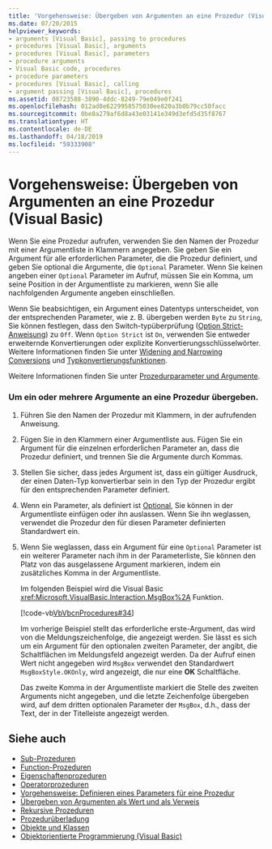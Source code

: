 ```yaml
---
title: 'Vorgehensweise: Übergeben von Argumenten an eine Prozedur (Visual Basic)'
ms.date: 07/20/2015
helpviewer_keywords:
- arguments [Visual Basic], passing to procedures
- procedures [Visual Basic], arguments
- procedures [Visual Basic], parameters
- procedure arguments
- Visual Basic code, procedures
- procedure parameters
- procedures [Visual Basic], calling
- argument passing [Visual Basic], procedures
ms.assetid: 08723588-3890-4ddc-8249-79e049e0f241
ms.openlocfilehash: 012ad8e6229958575030ee820a3b0b79cc50facc
ms.sourcegitcommit: 0be8a279af6d8a43e03141e349d3efd5d35f8767
ms.translationtype: HT
ms.contentlocale: de-DE
ms.lasthandoff: 04/18/2019
ms.locfileid: "59333908"
---
```

# <a name="how-to-pass-arguments-to-a-procedure-visual-basic"></a>Vorgehensweise: Übergeben von Argumenten an eine Prozedur (Visual Basic)
Wenn Sie eine Prozedur aufrufen, verwenden Sie den Namen der Prozedur mit einer Argumentliste in Klammern angegeben. Sie geben Sie ein Argument für alle erforderlichen Parameter, die die Prozedur definiert, und geben Sie optional die Argumente, die `Optional` Parameter. Wenn Sie keinen angeben einer `Optional` Parameter im Aufruf, müssen Sie ein Komma, um seine Position in der Argumentliste zu markieren, wenn Sie alle nachfolgenden Argumente angeben einschließen.  
  
 Wenn Sie beabsichtigen, ein Argument eines Datentyps unterscheidet, von der entsprechenden Parameter, wie z. B. übergeben werden `Byte` zu `String`, Sie können festlegen, dass den Switch-typüberprüfung ([Option Strict-Anweisung](../../../../visual-basic/language-reference/statements/option-strict-statement.md)) zu `Off`. Wenn `Option Strict` ist `On`, verwenden Sie entweder erweiternde Konvertierungen oder explizite Konvertierungsschlüsselwörter. Weitere Informationen finden Sie unter [Widening and Narrowing Conversions](../../../../visual-basic/programming-guide/language-features/data-types/widening-and-narrowing-conversions.md) und [Typkonvertierungsfunktionen](../../../../visual-basic/language-reference/functions/type-conversion-functions.md).  
  
 Weitere Informationen finden Sie unter [Prozedurparameter und Argumente](./procedure-parameters-and-arguments.md).  
  
### <a name="to-pass-one-or-more-arguments-to-a-procedure"></a>Um ein oder mehrere Argumente an eine Prozedur übergeben.  
  
1. Führen Sie den Namen der Prozedur mit Klammern, in der aufrufenden Anweisung.  
  
2. Fügen Sie in den Klammern einer Argumentliste aus. Fügen Sie ein Argument für die einzelnen erforderlichen Parameter an, dass die Prozedur definiert, und trennen Sie die Argumente durch Kommas.  
  
3. Stellen Sie sicher, dass jedes Argument ist, dass ein gültiger Ausdruck, der einen Daten-Typ konvertierbar sein in den Typ der Prozedur ergibt für den entsprechenden Parameter definiert.  
  
4. Wenn ein Parameter, als definiert ist [Optional](../../../../visual-basic/language-reference/modifiers/optional.md), Sie können in der Argumentliste einfügen oder ihn auslassen. Wenn Sie ihn weglassen, verwendet die Prozedur den für diesen Parameter definierten Standardwert ein.  
  
5. Wenn Sie weglassen, dass ein Argument für eine `Optional` Parameter ist ein weiterer Parameter nach ihm in der Parameterliste, Sie können den Platz von das ausgelassene Argument markieren, indem ein zusätzliches Komma in der Argumentliste.  
  
     Im folgenden Beispiel wird die Visual Basic <xref:Microsoft.VisualBasic.Interaction.MsgBox%2A> Funktion.  
  
     [!code-vb[VbVbcnProcedures#34](~/samples/snippets/visualbasic/VS_Snippets_VBCSharp/VbVbcnProcedures/VB/Class1.vb#34)]  
  
     Im vorherige Beispiel stellt das erforderliche erste-Argument, das wird von die Meldungszeichenfolge, die angezeigt werden. Sie lässt es sich um ein Argument für den optionalen zweiten Parameter, der angibt, die Schaltflächen im Meldungsfeld angezeigt werden. Da der Aufruf einen Wert nicht angegeben wird `MsgBox` verwendet den Standardwert `MsgBoxStyle.OKOnly`, wird angezeigt, die nur eine **OK** Schaltfläche.  
  
     Das zweite Komma in der Argumentliste markiert die Stelle des zweiten Arguments nicht angegeben, und die letzte Zeichenfolge übergeben wird, auf dem dritten optionalen Parameter der `MsgBox`, d.h., dass der Text, der in der Titelleiste angezeigt werden.  
  
## <a name="see-also"></a>Siehe auch

- [Sub-Prozeduren](./sub-procedures.md)
- [Function-Prozeduren](./function-procedures.md)
- [Eigenschaftenprozeduren](./property-procedures.md)
- [Operatorprozeduren](./operator-procedures.md)
- [Vorgehensweise: Definieren eines Parameters für eine Prozedur](./how-to-define-a-parameter-for-a-procedure.md)
- [Übergeben von Argumenten als Wert und als Verweis](./passing-arguments-by-value-and-by-reference.md)
- [Rekursive Prozeduren](./recursive-procedures.md)
- [Prozedurüberladung](./procedure-overloading.md)
- [Objekte und Klassen](../../../../visual-basic/programming-guide/language-features/objects-and-classes/index.md)
- [Objektorientierte Programmierung (Visual Basic)](../../concepts/object-oriented-programming.md)
